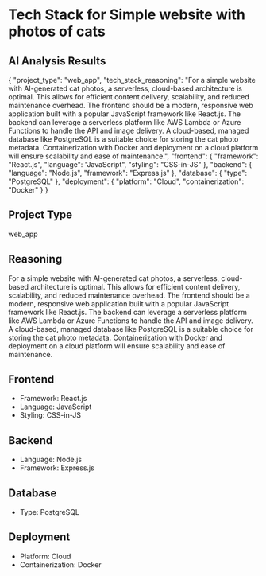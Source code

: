 # Tech Stack for Simple website with photos of cats

## AI Analysis Results

{
  "project_type": "web_app",
  "tech_stack_reasoning": "For a simple website with AI-generated cat photos, a serverless, cloud-based architecture is optimal. This allows for efficient content delivery, scalability, and reduced maintenance overhead. The frontend should be a modern, responsive web application built with a popular JavaScript framework like React.js. The backend can leverage a serverless platform like AWS Lambda or Azure Functions to handle the API and image delivery. A cloud-based, managed database like PostgreSQL is a suitable choice for storing the cat photo metadata. Containerization with Docker and deployment on a cloud platform will ensure scalability and ease of maintenance.",
  "frontend": {
    "framework": "React.js",
    "language": "JavaScript",
    "styling": "CSS-in-JS"
  },
  "backend": {
    "language": "Node.js",
    "framework": "Express.js"
  },
  "database": {
    "type": "PostgreSQL"
  },
  "deployment": {
    "platform": "Cloud",
    "containerization": "Docker"
  }
}

## Project Type
web_app

## Reasoning
For a simple website with AI-generated cat photos, a serverless, cloud-based architecture is optimal. This allows for efficient content delivery, scalability, and reduced maintenance overhead. The frontend should be a modern, responsive web application built with a popular JavaScript framework like React.js. The backend can leverage a serverless platform like AWS Lambda or Azure Functions to handle the API and image delivery. A cloud-based, managed database like PostgreSQL is a suitable choice for storing the cat photo metadata. Containerization with Docker and deployment on a cloud platform will ensure scalability and ease of maintenance.

## Frontend
- Framework: React.js
- Language: JavaScript
- Styling: CSS-in-JS

## Backend
- Language: Node.js
- Framework: Express.js

## Database
- Type: PostgreSQL

## Deployment
- Platform: Cloud
- Containerization: Docker
